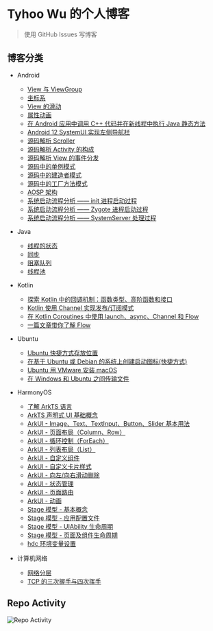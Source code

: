 # Tyhoo Wu 的个人博客

> 使用 GitHub Issues 写博客

## 博客分类

+ Android
  + [View 与 ViewGroup](https://github.com/cnwutianhao/blog/issues/16)
  + [坐标系](https://github.com/cnwutianhao/blog/issues/17)
  + [View 的滑动](https://github.com/cnwutianhao/blog/issues/18)
  + [属性动画](https://github.com/cnwutianhao/blog/issues/19)
  + [在 Android 应用中调用 C++ 代码并在新线程中执行 Java 静态方法](https://github.com/cnwutianhao/blog/issues/1)
  + [Android 12 SystemUI 实现左侧导航栏](https://github.com/cnwutianhao/blog/issues/2)
  + [源码解析 Scroller](https://github.com/cnwutianhao/blog/issues/20)
  + [源码解析 Activity 的构成](https://github.com/cnwutianhao/blog/issues/21)
  + [源码解析 View 的事件分发](https://github.com/cnwutianhao/blog/issues/22)
  + [源码中的单例模式](https://github.com/cnwutianhao/blog/issues/30)
  + [源码中的建造者模式](https://github.com/cnwutianhao/blog/issues/31)
  + [源码中的工厂方法模式](https://github.com/cnwutianhao/blog/issues/33)
  + [AOSP 架构](https://github.com/cnwutianhao/blog/issues/32)
  + [系统启动流程分析 —— init 进程启动过程](https://github.com/cnwutianhao/blog/issues/35)
  + [系统启动流程分析 —— Zygote 进程启动过程](https://github.com/cnwutianhao/blog/issues/38)
  + [系统启动流程分析 —— SystemServer 处理过程](https://github.com/cnwutianhao/blog/issues/42)

+ Java
  + [线程的状态](https://github.com/cnwutianhao/blog/issues/23)
  + [同步](https://github.com/cnwutianhao/blog/issues/24)
  + [阻塞队列](https://github.com/cnwutianhao/blog/issues/25)
  + [线程池](https://github.com/cnwutianhao/blog/issues/26)

+ Kotlin
  + [探索 Kotlin 中的回调机制：函数类型、高阶函数和接口](https://github.com/cnwutianhao/blog/issues/3)
  + [Kotlin 使用 Channel 实现发布/订阅模式](https://github.com/cnwutianhao/blog/issues/4)
  + [在 Kotlin Coroutines 中使用 launch、async、Channel 和 Flow](https://github.com/cnwutianhao/blog/issues/5)
  + [一篇文章带你了解 Flow](https://github.com/cnwutianhao/blog/issues/46)

+ Ubuntu
  + [Ubuntu 快捷方式存放位置](https://github.com/cnwutianhao/blog/issues/6)
  + [在基于 Ubuntu 或 Debian 的系统上创建启动图标(快捷方式)](https://github.com/cnwutianhao/blog/issues/10)
  + [Ubuntu 用 VMware 安装 macOS](https://github.com/cnwutianhao/blog/issues/41)
  + [在 Windows 和 Ubuntu 之间传输文件](https://github.com/cnwutianhao/blog/issues/44)

+ HarmonyOS
  + [了解 ArkTS 语言](https://github.com/cnwutianhao/blog/issues/7)
  + [ArkTS 声明式 UI 基础概念](https://github.com/cnwutianhao/blog/issues/8)
  + [ArkUI - Image、Text、TextInput、Button、Slider 基本用法](https://github.com/cnwutianhao/blog/issues/9)
  + [ArkUI - 页面布局（Column、Row）](https://github.com/cnwutianhao/blog/issues/11)
  + [ArkUI - 循环控制（ForEach）](https://github.com/cnwutianhao/blog/issues/13)
  + [ArkUI - 列表布局（List）](https://github.com/cnwutianhao/blog/issues/14)
  + [ArkUI - 自定义组件](https://github.com/cnwutianhao/blog/issues/15)
  + [ArkUI - 自定义卡片样式](https://github.com/cnwutianhao/blog/issues/29)
  + [ArkUI - 向左/向右滑动删除](https://github.com/cnwutianhao/blog/issues/34)
  + [ArkUI - 状态管理](https://github.com/cnwutianhao/blog/issues/36)
  + [ArkUI - 页面路由](https://github.com/cnwutianhao/blog/issues/37)
  + [ArkUI - 动画](https://github.com/cnwutianhao/blog/issues/43)
  + [Stage 模型 - 基本概念](https://github.com/cnwutianhao/blog/issues/45)
  + [Stage 模型 - 应用配置文件](https://github.com/cnwutianhao/blog/issues/47)
  + [Stage 模型 - UIAbility 生命周期](https://github.com/cnwutianhao/blog/issues/48)
  + [Stage 模型 - 页面及组件生命周期](https://github.com/cnwutianhao/blog/issues/49)
  + [hdc 环境变量设置](https://github.com/cnwutianhao/blog/issues/12)

+ 计算机网络
  + [网络分层](https://github.com/cnwutianhao/blog/issues/27)
  + [TCP 的三次握手与四次挥手](https://github.com/cnwutianhao/blog/issues/28)

## Repo Activity

![Repo Activity](https://repobeats.axiom.co/api/embed/a10f09b5d6b3b788d6181535b6027a84589493e0.svg "Repobeats analytics image")
